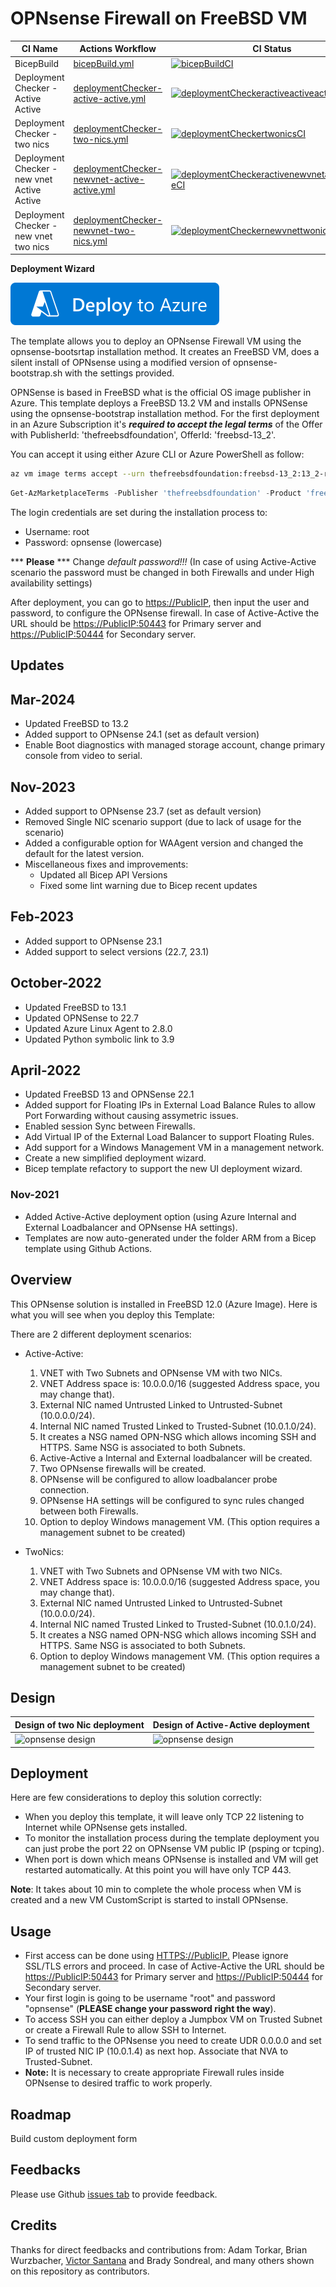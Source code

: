 # OPNsense Firewall on FreeBSD VM

CI Name | Actions Workflow | CI Status |
|--------|--------|--------|
| BicepBuild | [bicepBuild.yml](./.github/workflows/bicepBuild.yml) | [![bicepBuildCI](https://github.com/MakerHe/dmauser-opnazure/actions/workflows/bicepBuild.yml/badge.svg?branch=dev)](https://github.com/MakerHe/dmauser-opnazure/actions/workflows/bicepBuild.yml) |
| Deployment Checker - Active Active | [deploymentChecker-active-active.yml](./.github/workflows/deploymentChecker-active-active.yml) | [![deploymentCheckeractiveactiveactiveCI](https://github.com/MakerHe/dmauser-opnazure/actions/workflows/deploymentChecker-active-active.yml/badge.svg?branch=master)](https://github.com/MakerHe/dmauser-opnazure/actions/workflows/deploymentChecker-active-active.yml) |
| Deployment Checker - two nics | [deploymentChecker-two-nics.yml](./.github/workflows/deploymentChecker-two-nics.yml) | [![deploymentCheckertwonicsCI](https://github.com/MakerHe/dmauser-opnazure/actions/workflows/deploymentChecker-two-nics.yml/badge.svg?branch=master)](https://github.com/MakerHe/dmauser-opnazure/actions/workflows/deploymentChecker-two-nics.yml) |
| Deployment Checker - new vnet Active Active | [deploymentChecker-newvnet-active-active.yml](./.github/workflows/deploymentChecker-newvnet-active-active.yml) | [![deploymentCheckeractivenewvnetactiveactiveCI](https://github.com/MakerHe/dmauser-opnazure/actions/workflows/deploymentChecker-active-active.yml/badge.svg?branch=master)](https://github.com/MakerHe/dmauser-opnazure/actions/workflows/deploymentChecker-active-active.yml) |
| Deployment Checker - new vnet two nics | [deploymentChecker-newvnet-two-nics.yml](./.github/workflows/deploymentChecker-two-nics.yml) | [![deploymentCheckernewvnettwonicsCI](https://github.com/MakerHe/dmauser-opnazure/actions/workflows/deploymentChecker-newvnet-two-nics.yml/badge.svg?branch=master)](https://github.com/MakerHe/dmauser-opnazure/actions/workflows/deploymentChecker-newvnet-two-nics.yml) |

**Deployment Wizard**

[![Deploy To Azure](https://raw.githubusercontent.com/Azure/azure-quickstart-templates/master/1-CONTRIBUTION-GUIDE/images/deploytoazure.svg?sanitize=true)](https://portal.azure.com/#create/Microsoft.Template/uri/https%3A%2F%2Fraw.githubusercontent.com%2FMakerHe%2Fdmauser-opnazure%2Fdev%2FARM%2Fmain.json%3F/uiFormDefinitionUri/https%3A%2F%2Fraw.githubusercontent.com%2FMakerHe%2Fdmauser-opnazure%2Fdev%2Fbicep%2FuiFormDefinition.json)

The template allows you to deploy an OPNsense Firewall VM using the opnsense-bootsrtap installation method. It creates an FreeBSD VM, does a silent install of OPNsense using a modified version of opnsense-bootstrap.sh with the settings provided.

OPNSense is based in FreeBSD what is the official OS image publisher in Azure. This template deploys a FreeBSD 13.2 VM and installs OPNSense using the opnsense-bootstrap installation method. For the first deployment in an Azure Subscription it's ***required to accept the legal terms*** of the Offer with PublisherId: 'thefreebsdfoundation', OfferId: 'freebsd-13_2'.

You can accept it using either Azure CLI or Azure PowerShell as follow:

```bash
az vm image terms accept --urn thefreebsdfoundation:freebsd-13_2:13_2-release:13.2.0 -o none
```

```powershell
Get-AzMarketplaceTerms -Publisher 'thefreebsdfoundation' -Product 'freebsd-13_2' -Name '13_2-release' -OfferType 'latest' | Set-AzMarketplaceTerms -Accept
```

The login credentials are set during the installation process to:

- Username: root
- Password: opnsense (lowercase)

*** **Please** *** Change *default password!!!* (In case of using Active-Active scenario the password must be changed in both Firewalls and under High availability settings)

After deployment, you can go to <https://PublicIP>, then input the user and password, to configure the OPNsense firewall.
In case of Active-Active the URL should be <https://PublicIP:50443> for Primary server and <https://PublicIP:50444> for Secondary server.

## Updates

## Mar-2024

- Updated FreeBSD to 13.2
- Added support to OPNsense 24.1 (set as default version)
- Enable Boot diagnostics with managed storage account, change primary console from video to serial.

## Nov-2023

- Added support to OPNsense 23.7 (set as default version)
- Removed Single NIC scenario support (due to lack of usage for the scenario)
- Added a configurable option for WAAgent version and changed the default for the latest version.
- Miscellaneous fixes and improvements:
  - Updated all Bicep API Versions
  - Fixed some lint warning due to Bicep recent updates

## Feb-2023
- Added support to OPNsense 23.1
- Added support to select versions (22.7, 23.1)

## October-2022
- Updated FreeBSD to 13.1
- Updated OPNSense to 22.7
- Updated Azure Linux Agent to 2.8.0
- Updated Python symbolic link to 3.9

## April-2022
- Updated FreeBSD 13 and OPNSense 22.1
- Added support for Floating IPs in External Load Balance Rules to allow Port Forwarding without causing assymetric issues.
- Enabled session Sync between Firewalls.
- Add Virtual IP of the External Load Balancer to support Floating Rules.
- Add support for a Windows Management VM in a management network.
- Create a new simplified deployment wizard.
- Bicep template refactory to support the new UI deployment wizard.

### Nov-2021
- Added Active-Active deployment option (using Azure Internal and External Loadbalancer and OPNsense HA settings).
- Templates are now auto-generated under the folder ARM from a Bicep template using Github Actions.

## Overview

This OPNsense solution is installed in FreeBSD 12.0 (Azure Image).
Here is what you will see when you deploy this Template:

There are 2 different deployment scenarios:

- Active-Active:
    1) VNET with Two Subnets and OPNsense VM with two NICs.
    2) VNET Address space is: 10.0.0.0/16 (suggested Address space, you may change that).
    3) External NIC named Untrusted Linked to Untrusted-Subnet (10.0.0.0/24).
    4) Internal NIC named Trusted Linked to Trusted-Subnet (10.0.1.0/24).
    5) It creates a NSG named OPN-NSG which allows incoming SSH and HTTPS. Same NSG is associated to both Subnets.
    6) Active-Active a Internal and External loadbalancer will be created.
    7) Two OPNsense firewalls will be created.
    8) OPNsense will be configured to allow loadbalancer probe connection.
    9) OPNsense HA settings will be configured to sync rules changed between both Firewalls.
    10) Option to deploy Windows management VM. (This option requires a management subnet to be created)

- TwoNics:
    1) VNET with Two Subnets and OPNsense VM with two NICs.
    2) VNET Address space is: 10.0.0.0/16 (suggested Address space, you may change that).
    3) External NIC named Untrusted Linked to Untrusted-Subnet (10.0.0.0/24).
    4) Internal NIC named Trusted Linked to Trusted-Subnet (10.0.1.0/24).
    5) It creates a NSG named OPN-NSG which allows incoming SSH and HTTPS. Same NSG is associated to both Subnets.
    6) Option to deploy Windows management VM. (This option requires a management subnet to be created)

## Design

Design of two Nic deployment | Design of Active-Active deployment |
|--------|--------|
|![opnsense design](./images/two-nics.png)|![opnsense design](./images/active-active.png)|

## Deployment

Here are few considerations to deploy this solution correctly:

- When you deploy this template, it will leave only TCP 22 listening to Internet while OPNsense gets installed.
- To monitor the installation process during the template deployment you can just probe the port 22 on OPNsense VM public IP (psping or tcping).
- When port is down which means OPNsense is installed and VM will get restarted automatically. At this point you will have only TCP 443.

**Note**: It takes about 10 min to complete the whole process when VM is created and a new VM CustomScript is started to install OPNsense.

## Usage

- First access can be done using <HTTPS://PublicIP.> Please ignore SSL/TLS errors and proceed. In case of Active-Active the URL should be <https://PublicIP:50443> for Primary server and <https://PublicIP:50444> for Secondary server.
- Your first login is going to be username "root" and password "opnsense" (**PLEASE change your password right the way**).
- To access SSH you can either deploy a Jumpbox VM on Trusted Subnet or create a Firewall Rule to allow SSH to Internet.
- To send traffic to the OPNsense you need to create UDR 0.0.0.0 and set IP of trusted NIC IP (10.0.1.4) as next hop. Associate that NVA to Trusted-Subnet.
- **Note:** It is necessary to create appropriate Firewall rules inside OPNsense to desired traffic to work properly.

## Roadmap

Build custom deployment form

## Feedbacks

Please use Github [issues tab](https://github.com/MakerHe/dmauser-opnazure/issues) to provide feedback.

## Credits

Thanks for direct feedbacks and contributions from: Adam Torkar, Brian Wurzbacher, [Victor Santana](https://github.com/welasco) and Brady Sondreal, and many others shown on this repository as contributors.

